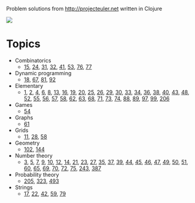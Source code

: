 Problem solutions from http://projecteuler.net written in Clojure

![](https://projecteuler.net/profile/raptor_MVK.png)

# Topics

* Combinatorics
  * [15](https://projecteuler.net/problem=15),
    [24](https://projecteuler.net/problem=24),
    [31](https://projecteuler.net/problem=31),
    [32](https://projecteuler.net/problem=32),
    [41](https://projecteuler.net/problem=41),
    [53](https://projecteuler.net/problem=53),
    [76](https://projecteuler.net/problem=76),
    [77](https://projecteuler.net/problem=77)
* Dynamic programming
  * [18](https://projecteuler.net/problem=18),
    [67](https://projecteuler.net/problem=67),
    [81](https://projecteuler.net/problem=81),
    [92](https://projecteuler.net/problem=92)
* Elementary
  * [1](https://projecteuler.net/problem=1),
    [2](https://projecteuler.net/problem=2),
    [4](https://projecteuler.net/problem=4),
    [6](https://projecteuler.net/problem=6),
    [8](https://projecteuler.net/problem=8),
    [13](https://projecteuler.net/problem=13),
    [16](https://projecteuler.net/problem=16),
    [19](https://projecteuler.net/problem=19),
    [20](https://projecteuler.net/problem=20),
    [25](https://projecteuler.net/problem=25),
    [26](https://projecteuler.net/problem=26),
    [29](https://projecteuler.net/problem=29),
    [30](https://projecteuler.net/problem=30),
    [33](https://projecteuler.net/problem=33),
    [34](https://projecteuler.net/problem=34),
    [36](https://projecteuler.net/problem=36),
    [38](https://projecteuler.net/problem=38),
    [40](https://projecteuler.net/problem=40),
    [43](https://projecteuler.net/problem=43),
    [48](https://projecteuler.net/problem=48),
    [52](https://projecteuler.net/problem=52),
    [55](https://projecteuler.net/problem=55),
    [56](https://projecteuler.net/problem=56),
    [57](https://projecteuler.net/problem=57),
    [58](https://projecteuler.net/problem=58),
    [62](https://projecteuler.net/problem=62),
    [63](https://projecteuler.net/problem=63),
    [68](https://projecteuler.net/problem=68),
    [71](https://projecteuler.net/problem=71),
    [73](https://projecteuler.net/problem=73),
    [74](https://projecteuler.net/problem=74),
    [88](https://projecteuler.net/problem=88),
    [89](https://projecteuler.net/problem=89),
    [97](https://projecteuler.net/problem=97),
    [99](https://projecteuler.net/problem=99),
    [206](https://projecteuler.net/problem=206)
* Games
  * [54](https://projecteuler.net/problem=54)
* Graphs
  * [61](https://projecteuler.net/problem=61)
* Grids
  * [11](https://projecteuler.net/problem=11),
    [28](https://projecteuler.net/problem=28),
    [58](https://projecteuler.net/problem=58)
* Geometry
  * [102](https://projecteuler.net/problem=102),
    [144](https://projecteuler.net/problem=144)
* Number theory
  * [3](https://projecteuler.net/problem=3),
    [5](https://projecteuler.net/problem=5),
    [7](https://projecteuler.net/problem=7),
    [9](https://projecteuler.net/problem=9),
    [10](https://projecteuler.net/problem=10),
    [12](https://projecteuler.net/problem=12),
    [14](https://projecteuler.net/problem=14),
    [21](https://projecteuler.net/problem=21),
    [23](https://projecteuler.net/problem=23),
    [27](https://projecteuler.net/problem=27),
    [35](https://projecteuler.net/problem=35),
    [37](https://projecteuler.net/problem=37),
    [39](https://projecteuler.net/problem=39),
    [44](https://projecteuler.net/problem=44),
    [45](https://projecteuler.net/problem=45),
    [46](https://projecteuler.net/problem=46),
    [47](https://projecteuler.net/problem=47),
    [49](https://projecteuler.net/problem=49),
    [50](https://projecteuler.net/problem=50),
    [51](https://projecteuler.net/problem=51),
    [60](https://projecteuler.net/problem=60),
    [65](https://projecteuler.net/problem=65),
    [69](https://projecteuler.net/problem=69),
    [70](https://projecteuler.net/problem=70),
    [72](https://projecteuler.net/problem=72),
    [75](https://projecteuler.net/problem=75),
    [243](https://projecteuler.net/problem=243),
    [387](https://projecteuler.net/problem=387)
* Probability theory
  * [205](https://projecteuler.net/problem=205),
    [323](https://projecteuler.net/problem=323),
    [493](https://projecteuler.net/problem=493)
* Strings
  * [17](https://projecteuler.net/problem=17),
    [22](https://projecteuler.net/problem=22),
    [42](https://projecteuler.net/problem=42),
    [59](https://projecteuler.net/problem=59),
    [79](https://projecteuler.net/problem=79)